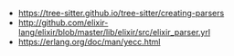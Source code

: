 * https://tree-sitter.github.io/tree-sitter/creating-parsers
* http://github.com/elixir-lang/elixir/blob/master/lib/elixir/src/elixir_parser.yrl
* https://erlang.org/doc/man/yecc.html
